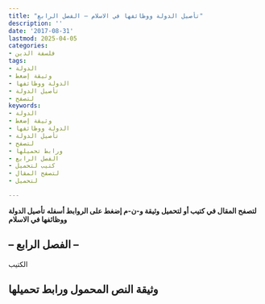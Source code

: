 ```yaml
---
title: "تأصيل الدولة ووظائفها في الاسلام – الفصل الرابع"
description: ''
date: '2017-08-31'
lastmod: 2025-04-05
categories:
- فلسفة الدين
tags:
- الدولة
- وثيقة إضغط
- الدولة ووظائفها
- تأصيل الدولة
- لتصفح
keywords:
- الدولة
- وثيقة إضغط
- الدولة ووظائفها
- تأصيل الدولة
- لتصفح
- ورابط تحميلها
- الفصل الرابع
- كتيب لتحميل
- لتصفح المقال
- لتحميل

---
```

**لتصفح المقال في كتيب أو لتحميل وثيقة و-ن-م إضغط على الروابط أسفله** **تأصيل الدولة ووظائفها في الاسلام**

## **– الفصل الرابع –**

الكتيب

## وثيقة النص المحمول ورابط تحميلها

###
